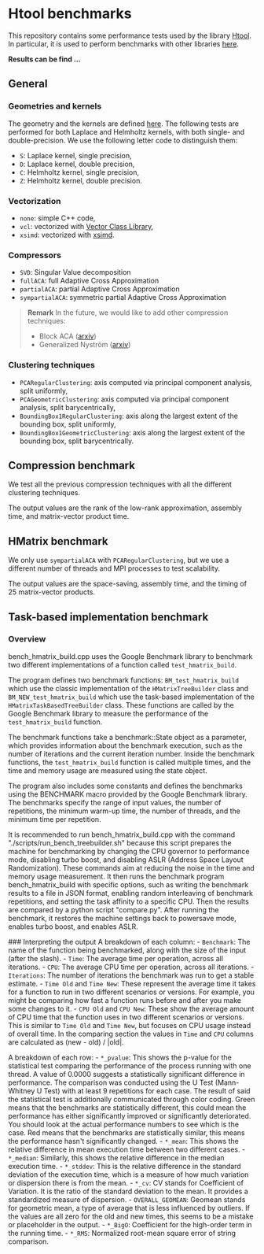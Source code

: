 # Htool benchmarks

This repository contains some performance tests used by the library [Htool](https://htool-documentation.readthedocs.io/en/latest/). In particular, it is used to perform benchmarks with other libraries [here](https://github.com/PierreMarchand20/HMatrix_Benchmarks).

**Results can be find ...**

## General

### Geometries and kernels

The geometry and the kernels are defined [here](https://github.com/PierreMarchand20/HMatrix_Benchmarks#general-instructions). The following tests are performed for both Laplace and Helmholtz kernels, with both single- and double-precision. We use the following letter code to distinguish them:

- `S`: Laplace kernel, single precision,
- `D`: Laplace kernel, double precision,
- `C`: Helmholtz kernel, single precision,
- `Z`: Helmholtz kernel, double precision.

### Vectorization

- `none`: simple C++ code,
- `vcl`: vectorized with [Vector Class Library](https://github.com/vectorclass/version2),
- `xsimd`: vectorized with [xsimd](https://github.com/xtensor-stack/xsimd).

### Compressors

- `SVD`: Singular Value decomposition
- `fullACA`: full Adaptive Cross Approximation
- `partialACA`: partial Adaptive Cross Approximation
- `sympartialACA`: symmetric partial Adaptive Cross Approximation

> **Remark**
> In the future, we would like to add other compression techniques:
> 
> - Block ACA ([arxiv](https://arxiv.org/abs/1901.06101))
> - Generalized Nyström ([arxiv](https://arxiv.org/abs/2009.11392))


### Clustering techniques

- `PCARegularClustering`: axis computed via principal component analysis, split uniformly,
- `PCAGeometricClustering`: axis computed via principal component analysis, split barycentrically,
- `BoundingBox1RegularClustering`: axis along the largest extent of the bounding box, split uniformly,
- `BoundingBox1GeometricClustering`: axis along the largest extent of the bounding box, split barycentrically.

## Compression benchmark

We test all the previous compression techniques with all the different clustering techniques.

The output values are the rank of the low-rank approximation, assembly time, and matrix-vector product time.

## HMatrix benchmark

We only use `sympartialACA` with `PCARegularClustering`, but we use a different number of threads and MPI processes to test scalability.

The output values are the space-saving, assembly time, and the timing of 25 matrix-vector products.

## Task-based implementation benchmark
### Overview
bench_hmatrix_build.cpp uses the Google Benchmark library to benchmark two different implementations of a function called `test_hmatrix_build`.

The program defines two benchmark functions: `BM_test_hmatrix_build` which use the classic implementation of the `HMatrixTreeBuilder` class and `BM_NEW_test_hmatrix_build` which use the task-based implementation of the `HMatrixTaskBasedTreeBuilder` class. These functions are called by the Google Benchmark library to measure the performance of the `test_hmatrix_build` function.

The benchmark functions take a benchmark::State object as a parameter, which provides information about the benchmark execution, such as the number of iterations and the current iteration number. Inside the benchmark functions, the `test_hmatrix_build` function is called multiple times, and the time and memory usage are measured using the state object.

The program also includes some constants and defines the benchmarks using the BENCHMARK macro provided by the Google Benchmark library. The benchmarks specify the range of input values, the number of repetitions, the minimum warm-up time, the number of threads, and the minimum time per repetition.

It is recommended to run bench_hmatrix_build.cpp with the command "./scripts/run_bench_treebuilder.sh" because this script prepares the machine for benchmarking by changing the CPU governor to performance mode, disabling turbo boost, and disabling ASLR (Address Space Layout Randomization). These commands aim at reducing the noise in the time and memory usage measurement. It then runs the benchmark program bench_hmatrix_build with specific options, such as writing the benchmark results to a file in JSON format, enabling random interleaving of benchmark repetitions, and setting the task affinity to a specific CPU. Then the results are compared by a python script "compare.py". After running the benchmark, it restores the machine settings back to powersave mode, enables turbo boost, and enables ASLR. 

### Interpreting the output 
A breakdown of each column:
    - `Benchmark`: The name of the function being benchmarked, along with the size of the input (after the slash).
    - `Time`: The average time per operation, across all iterations.
    - `CPU`: The average CPU time per operation, across all iterations.
    - `Iterations`: The number of iterations the benchmark was run to get a stable estimate.
    - `Time Old` and `Time New`: These represent the average time it takes for a function to run in two different scenarios or versions. For example, you might be comparing how fast a function runs before and after you make some changes to it.
    - `CPU Old` and `CPU New`: These show the average amount of CPU time that the function uses in two different scenarios or versions. This is similar to `Time Old` and `Time New`, but focuses on CPU usage instead of overall time.
In the comparing section the values in `Time` and `CPU` columns are calculated as (new - old) / |old|.

A breakdown of each row:
    - `*_pvalue`: This shows the p-value for the statistical test comparing the performance of the process running with one thread. A value of 0.0000 suggests a statistically significant difference in performance. The comparison was conducted using the U Test (Mann-Whitney U Test) with at least 9 repetitions for each case. The result of said the statistical test is additionally communicated through color coding. Green means that the benchmarks are statistically different, this could mean the performance has either significantly improved or significantly deteriorated. You should look at the actual performance numbers to see which is the case. Red means that the benchmarks are statistically similar, this means the performance hasn't significantly changed.
    - `*_mean`: This shows the relative difference in mean execution time between two different cases. 
    - `*_median`: Similarly, this shows the relative difference in the median execution time. 
    - `*_stddev`: This is the relative difference in the standard deviation of the execution time, which is a measure of how much variation or dispersion there is from the mean. 
    - `*_cv`: CV stands for Coefficient of Variation. It is the ratio of the standard deviation to the mean. It provides a standardized measure of dispersion. 
    - `OVERALL_GEOMEAN`: Geomean stands for geometric mean, a type of average that is less influenced by outliers. If the values are all zero for the old and new times, this seems to be a mistake or placeholder in the output.
    - `*_BigO`: Coefficient for the high-order term in the running time.
    - `*_RMS`: Normalized root-mean square error of string comparison.

